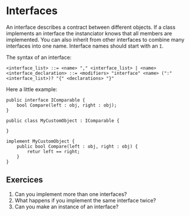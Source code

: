 # Interfaces

An interface describes a contract between different objects. If a class implements an interface the instanciator knows that all members are implemented. You can also inherit from other interfaces to combine many interfaces into one name. Interface names should start with an `I`.

The syntax of an interface:
```ebnf
<interface_list> ::= <name> "," <interface_list> | <name>
<interface_declaration> ::= <modifiers> "interface" <name> (":" <interface_list>)? "{" <declarations> "}"
```

Here a little example:

```back
public interface IComparable {
    bool Compare(left : obj, right : obj);
}

public class MyCustomObject : IComparable {
    
}

implement MyCustomObject {
    public bool Compare(left : obj, right : obj) {
        retur left == right;
    }
}
```

## Exercices

1. Can you implement more than one interfaces?
2. What happens if you implement the same interface twice?
3. Can you make an instance of an interface?

